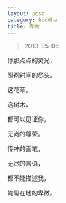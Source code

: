 ```yaml
---
layout: post
category: buddha
title: 卑微
---
```


> 2013-05-06

你那点点的灵光，

照彻时间的尽头。

这花草，

这树木，

都可以见证你，

无尚的尊荣。

传神的画笔，

无尽的言语，

都不能描述我，

匍匐在地的卑微。